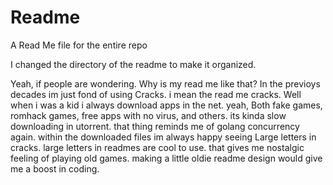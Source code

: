 # Readme
A Read Me file for the entire repo


I changed the directory of the readme to make it organized.

Yeah, if people are wondering.
Why is my read me like that?
In the previoys decades im just fond of using Cracks.
i mean the read me cracks.
Well when i was a kid i always download apps in  the net.
yeah, Both fake games, romhack games, free apps with no virus, and others.
its kinda slow downloading in utorrent.
that thing reminds me of golang concurrency again.
within the downloaded files im always happy seeing Large letters in cracks.
large letters in readmes are cool to use.
that gives me nostalgic feeling of playing old games.
making a little oldie readme design would give me a boost in coding.

